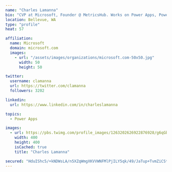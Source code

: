 ```yaml
---
name: "Charles Lamanna"
bio: "CVP at Microsoft, Founder @ MetricsHub. Works on Power Apps, Power Automate, Power Virtual Agent, Common Data Service and Dynamics 365."
location: Bellevue, WA
type: "profile"
heat: 57

affiliation:
  name: Microsoft
  domain: microsoft.com
  images:
    - url: "/assets/images/organizations/microsoft.com-50x50.jpg"
      width: 50
      height: 50

twitter:
  username: clamanna
  url: https://twitter.com/clamanna
  followers: 3202

linkedin:
  url: https://www.linkedin.com/in/charleslamanna

topics:
  - Power Apps

images:
  - url: https://pbs.twimg.com/profile_images/1263202626922876928/g6qGbHZ-_400x400.jpg
    width: 400
    height: 400
    isCached: true
    title: "Charles Lamanna"

secured: "HduIShc5/+kNDWsLA/n5XZqWmgXKVVWNFMlPjILY5qk/49/JaTup+TvmZiCStOQVsFYGFKhM5klNj3VpgebLEnZRx1Ed+aRpAi1xX+zPTyyGe1BQmhZa05tDEcpApBZ2gUEDTVpidQzNrU91mLOrDdRqwqSdWnlXMmk7026825RhOxfMbqPryV2BO6D009eYSkMA6TCNCGZb6qxk1PHWp+mic+TUXl7xG0piChwWPDWpCYmfGmaOsL3KF/G1GWewSEbeNqbNPKLFv+8Bp2uSbdzSHg+12IcmJzn3L9MTy+qYiYXjRcv3yJlZeTk0xOce/6ZqJar0TIt5lIGoQN17SNV2miOuWbko3SzpL5LBn82PGGsOujr/fGLCdAQwQHEAM9/dWSWntEkFz9USLT51Bv54Wo5qIftoJb05+j+GWgg=;8U65J/iOzOdmppIGUfQPBQ=="
---
```



